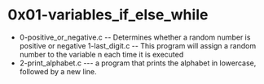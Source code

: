 # 0x01-variables_if_else_while
* 0-positive_or_negative.c -- Determines whether a random number is positive or negative
1-last_digit.c -- This program will assign a random number to the variable n each time it is executed
* 2-print_alphabet.c --- a program that prints the alphabet in lowercase, followed by a new line.
